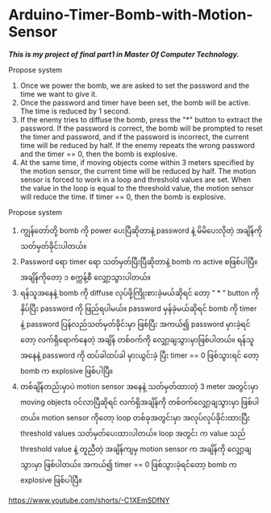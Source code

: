 # Arduino-Timer-Bomb-with-Motion-Sensor
*******This is my project of final part1 in Master Of Computer Technology.*******

Propose system
1. Once we power the bomb, we are asked to set the password and the time we want to give it.
2. Once the password and timer have been set, the bomb will be active. The time is reduced by 1 second.
3. If the enemy tries to diffuse the bomb, press the "*" button to extract the password. If the password is correct, the bomb will be prompted to reset the timer and password, and if the password is incorrect, the current time will be reduced by half. If the enemy repeats the wrong password and the timer == 0, then the bomb is explosive.
4. At the same time, if moving objects come within 3 meters specified by the motion sensor, the current time will be reduced by half. The motion sensor is forced to work in a loop and threshold values are set. When the value in the loop is equal to the threshold value, the motion sensor will reduce the time. If timer == 0, then the bomb is explosive.

Propose system
1.	ကျွန်တော်တို့ bomb ကို power ပေးပြီဆိုတာနဲ့ password နဲ့ မိမိပေးလိုတဲ့ အချိန်ကိုသတ်မှတ်ခိုင်းပါတယ်။
2.	Password ရော timer ရော သတ်မှတ်ပြီးပြီဆိုတာနဲ့ bomb က active စဖြစ်ပါပြီ။ အချိန်ကိုတော့ ၁ စက္ကန့်စီ လျှော့သွားပါတယ်။
3.	ရန်သူအနေနဲ့ bomb ကို diffuse လုပ်ဖို့ကြိုးစားခဲ့မယ်ဆိုရင် တော့ “ * ” button ကိုနှိပ်ပြီး password ကို ဖြည်ရပါမယ်။ password မှန်ခဲ့မယ်ဆိုရင် bomb ကို timer နဲ့ password ပြန်လည်သတ်မှတ်ခိုင်းမှာ ဖြစ်ပြီး အကယ်၍ password မှားခဲ့ရင်တော့ လက်ရှိရောက်နေတဲ့ အချိန် တစ်ဝက်ကို လျှော့ချသွားမှာဖြစ်ပါတယ်။ ရန်သူအနေနဲ့ password ကို ထပ်ခါထပ်ခါ မှားယွင်းခဲ့ ပြီး timer == 0 ဖြစ်သွားရင် တော့ bomb က explosive ဖြစ်ပါပြီ။
4.	တစ်ချိန်တည်းမှာပဲ motion sensor အနေနဲ့ သတ်မှတ်ထားတဲ့ 3 meter အတွင်းမှာ moving objects ဝင်လာပြီဆိုရင် လက်ရှိအချိန်ကို တစ်ဝက်လျှော့ချသွားမှာ ဖြစ်ပါတယ်။ motion sensor ကိုတော့ loop တစ်ခုအတွင်းမှာ အလုပ်လုပ်ခိုင်းထားပြီး threshold values သတ်မှတ်ပေးထားပါတယ်။ loop အတွင်း က value သည် threshold value နဲ့ တူညီတဲ့ အချိန်ကျမှ motion sensor က အချိန်ကို လျှော့ချသွားမှာ ဖြစ်ပါတယ်။ အကယ်၍ timer == 0 ဖြစ်သွားခဲ့ရင်တော့ bomb က explosive ဖြစ်ပါပြီ။



https://www.youtube.com/shorts/-C1XEmSDfNY
